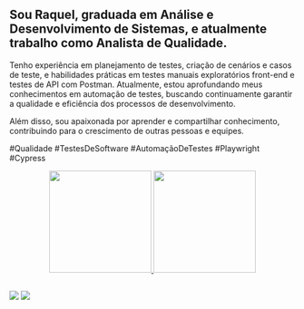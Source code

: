 ## Sou Raquel, graduada em Análise e Desenvolvimento de Sistemas, e atualmente trabalho como Analista de Qualidade.

Tenho experiência em planejamento de testes, criação de cenários e casos de teste, e habilidades práticas em testes manuais exploratórios front-end e testes de API com Postman. Atualmente, estou aprofundando meus conhecimentos em automação de testes, buscando continuamente garantir a qualidade e eficiência dos processos de desenvolvimento.

Além disso, sou apaixonada por aprender e compartilhar conhecimento, contribuindo para o crescimento de outras pessoas e equipes.

#Qualidade #TestesDeSoftware #AutomaçãoDeTestes #Playwright #Cypress

<div align="center">
  <a href="https://github.com/raquelgomes25">
  <img height="180em" src="https://github-readme-stats.vercel.app/api?username=raquelgomes25&show_icons=true&theme=dracula&include_all_commits=true&count_private=true"/>
  <img height="180em" src="https://github-readme-stats.vercel.app/api/top-langs/?username=raquelgomes25&layout=compact&langs_count=7&theme=dracula"/>
</div>

##
  
</div>
  <a href="https://www.instagram.com/kelmaria25" target="_blank"><img src="https://img.shields.io/badge/-Instagram-%23E4405F?style=for-the-badge&logo=instagram&logoColor=white" target="_blank"></a>
 	<a href="https://www.linkedin.com/in/raquel-gomes-389309208" target="_blank"><img src="https://img.shields.io/badge/-LinkedIn-%230077B5?style=for-the-badge&logo=linkedin&logoColor=white" target="_blank"></a> 
</div>
